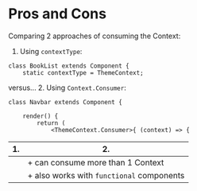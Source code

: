 # Pros and Cons

Comparing 2 approaches of consuming the Context:

1. Using `contextType`:
```
class BookList extends Component {
    static contextType = ThemeContext;
```
versus...
2. Using `Context.Consumer`:
```
class Navbar extends Component {

    render() { 
        return (
            <ThemeContext.Consumer>{ (context) => { 
```


| 1. | 2. |
|----|----|
|    | + can consume more than 1 Context        |
|    | + also works with `functional` components |
